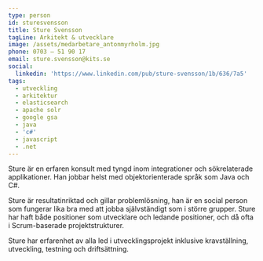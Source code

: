 ```yaml
---
type: person
id: sturesvensson
title: Sture Svensson
tagLine: Arkitekt & utvecklare
image: /assets/medarbetare_antonmyrholm.jpg
phone: 0703 – 51 90 17
email: sture.svensson@kits.se
social:
  linkedin: 'https://www.linkedin.com/pub/sture-svensson/1b/636/7a5'
tags:
  - utveckling
  - arkitektur
  - elasticsearch
  - apache solr
  - google gsa
  - java
  - 'c#'
  - javascript
  - .net
---
```


Sture är en erfaren konsult med tyngd inom integrationer och sökrelaterade applikationer. Han jobbar helst med objektorienterade språk som Java och C#.

Sture är resultatinriktad och gillar problemlösning, han är en social person som fungerar lika bra med att jobba självständigt som i större grupper. Sture har haft både positioner som utvecklare och ledande positioner, och då ofta i Scrum-baserade projektstrukturer.

Sture har erfarenhet av alla led i utvecklingsprojekt inklusive kravställning, utveckling, testning och driftsättning.
